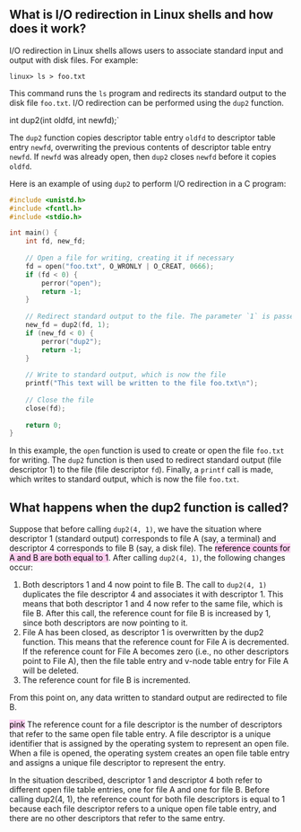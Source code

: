 ## What is I/O redirection in Linux shells and how does it work?

I/O redirection in Linux shells allows users to associate standard input and output with disk files. For example:

`linux> ls > foo.txt`

This command runs the `ls` program and redirects its standard output to the disk file `foo.txt`. I/O redirection can be performed using the `dup2` function.

int dup2(int oldfd, int newfd);`

The `dup2` function copies descriptor table entry `oldfd` to descriptor table entry `newfd`, overwriting the previous contents of descriptor table entry `newfd`. If `newfd` was already open, then `dup2` closes `newfd` before it copies `oldfd`.

Here is an example of using `dup2` to perform I/O redirection in a C program:
```c
#include <unistd.h>
#include <fcntl.h>
#include <stdio.h>

int main() {
    int fd, new_fd;
    
    // Open a file for writing, creating it if necessary
    fd = open("foo.txt", O_WRONLY | O_CREAT, 0666);
    if (fd < 0) {
        perror("open");
        return -1;
    }
    
    // Redirect standard output to the file. The parameter `1` is passed in because it is the file descriptor for standard output
    new_fd = dup2(fd, 1);
    if (new_fd < 0) {
        perror("dup2");
        return -1;
    }
    
    // Write to standard output, which is now the file
    printf("This text will be written to the file foo.txt\n");
    
    // Close the file
    close(fd);
    
    return 0;
}
```
In this example, the `open` function is used to create or open the file `foo.txt` for writing. The `dup2` function is then used to redirect standard output (file descriptor 1) to the file (file descriptor `fd`). Finally, a `printf` call is made, which writes to standard output, which is now the file `foo.txt`.

## What happens when the dup2 function is called?

Suppose that before calling `dup2(4, 1)`, we have the situation where descriptor 1 (standard output) corresponds to file A (say, a terminal) and descriptor 4 corresponds to file B (say, a disk file). The <mark style="background: #FFB8EBA6;">reference counts for A and B are both equal to 1</mark>. After calling `dup2(4, 1)`, the following changes occur:

1.  Both descriptors 1 and 4 now point to file B. The call to `dup2(4, 1)` duplicates the file descriptor 4 and associates it with descriptor 1. This means that both descriptor 1 and 4 now refer to the same file, which is file B. After this call, the reference count for file B is increased by 1, since both descriptors are now pointing to it.
2. File A has been closed, as descriptor 1 is overwritten by the dup2 function. This means that the reference count for File A is decremented.
If the reference count for File A becomes zero (i.e., no other descriptors point to File A), then the file table entry and v-node table entry for File A will be deleted.
3.  The reference count for file B is incremented.

From this point on, any data written to standard output are redirected to file B.

<mark style="background: #FFB8EBA6;">pink</mark>
The reference count for a file descriptor is the number of descriptors that refer to the same open file table entry. A file descriptor is a unique identifier that is assigned by the operating system to represent an open file. When a file is opened, the operating system creates an open file table entry and assigns a unique file descriptor to represent the entry.

In the situation described, descriptor 1 and descriptor 4 both refer to different open file table entries, one for file A and one for file B. Before calling dup2(4, 1), the reference count for both file descriptors is equal to 1 because each file descriptor refers to a unique open file table entry, and there are no other descriptors that refer to the same entry.